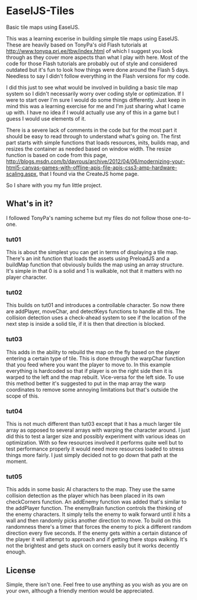 EaselJS-Tiles
=============

Basic tile maps using EaselJS.

This was a learning excerise in building simple tile maps using EaselJS. These are heavily based on TonyPa's old Flash tutorials at http://www.tonypa.pri.ee/tbw/index.html of which I suggest you look through as they cover more aspects than what I play with here. Most of the code for those Flash tutorials are probably out of style and considered outdated but it's fun to look how things were done around the Flash 5 days. Needless to say I didn't follow everything in the Flash versions for my code.

I did this just to see what would be involved in building a basic tile map system so I didn't necessarily worry over coding style or optimization. If I were to start over I'm sure I would do some things differently. Just keep in mind this was a learning exercise for me and I'm just sharing what I came up with. I have no idea if I would actually use any of this in a game but I guess I would use elements of it.

There is a severe lack of comments in the code but for the most part it should be easy to read through to understand what's going on. The first part starts with simple functions that loads resources, inits, builds map, and resizes the container as needed based on window width. The resize function is based on code from this page, http://blogs.msdn.com/b/davrous/archive/2012/04/06/modernizing-your-html5-canvas-games-with-offline-apis-file-apis-css3-amp-hardware-scaling.aspx, that I found via the CreateJS home page.

So I share with you my fun little project.

What's in it?
-------------

I followed TonyPa's naming scheme but my files do not follow those one-to-one.

### tut01

This is about the simplest you can get in terms of displaying a tile map. There's an init function that loads the assets using PreloadJS and a buildMap function that obviously builds the map using an array structure. It's simple in that 0 is a solid and 1 is walkable, not that it matters with no player character.

### tut02

This builds on tut01 and introduces a controllable character. So now there are addPlayer, moveChar, and detectKeys functions to handle all this. The collision detection uses a check-ahead system to see if the location of the next step is inside a solid tile, if it is then that direction is blocked.

### tut03

This adds in the ability to rebuild the map on the fly based on the player entering a certain type of tile. This is done through the warpChar function that you feed where you want the player to move to. In this example everything is hardcoded so that if player is on the right side then it is warped to the left and the map rebuilt. Vice-versa for the left side. To use this method better it's suggested to put in the map array the warp coordinates to remove some annoying limitations but that's outside the scope of this.

### tut04

This is not much different than tut03 except that it has a much larger tile array as opposed to several arrays with warping the character around. I just did this to test a larger size and possibly experiment with various ideas on optimization. With so few resources involved it performs quite well but to test performance properly it would need more resources loaded to stress things more fairly. I just simply decided not to go down that path at the moment.

### tut05

This adds in some basic AI characters to the map. They use the same collision detection as the player which has been placed in its own checkCorners function. An addEnemy function was added that's similar to the addPlayer function. The enemyBrain function controls the thinking of the enemy characters. It simply tells the enemy to walk forward until it hits a wall and then randomly picks another direction to move. To build on this randomness there's a timer that forces the enemy to pick a different random direction every five seconds. If the enemy gets within a certain distance of the player it will attempt to approach and if getting there stops walking. It's not the brightest and gets stuck on corners easily but it works decently enough.

License
-------

Simple, there isn't one. Feel free to use anything as you wish as you are on your own, although a friendly mention would be appreciated.